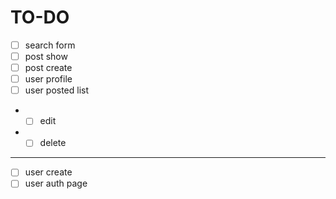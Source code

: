 # TO-DO

- [ ] search form
- [ ] post show
- [ ] post create
- [ ] user profile
- [ ] user posted list
- - [ ] edit
- - [ ] delete
----
- [ ] user create
- [ ] user auth page